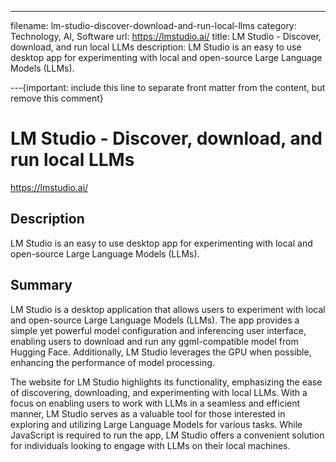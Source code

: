 ---
filename: lm-studio-discover-download-and-run-local-llms
category: Technology, AI, Software
url: https://lmstudio.ai/
title: LM Studio - Discover, download, and run local LLMs
description: LM Studio is an easy to use desktop app for experimenting with local and open-source Large Language Models (LLMs).

---{important: include this line to separate front matter from the content, but remove this comment}

# LM Studio - Discover, download, and run local LLMs

https://lmstudio.ai/

## Description

LM Studio is an easy to use desktop app for experimenting with local and open-source Large Language Models (LLMs).

## Summary

LM Studio is a desktop application that allows users to experiment with local and open-source Large Language Models (LLMs). The app provides a simple yet powerful model configuration and inferencing user interface, enabling users to download and run any ggml-compatible model from Hugging Face. Additionally, LM Studio leverages the GPU when possible, enhancing the performance of model processing.

The website for LM Studio highlights its functionality, emphasizing the ease of discovering, downloading, and experimenting with local LLMs. With a focus on enabling users to work with LLMs in a seamless and efficient manner, LM Studio serves as a valuable tool for those interested in exploring and utilizing Large Language Models for various tasks. While JavaScript is required to run the app, LM Studio offers a convenient solution for individuals looking to engage with LLMs on their local machines.
